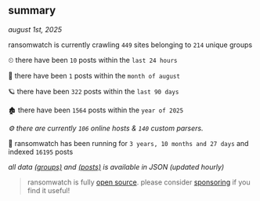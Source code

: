 
## summary
_august 1st, 2025_

ransomwatch is currently crawling `449` sites belonging to `214` unique groups

⏲ there have been `10` posts within the `last 24 hours`

🦈 there have been `1` posts within the `month of august`

🪐 there have been `322` posts within the `last 90 days`

🏚 there have been `1564` posts within the `year of 2025`

_⚙️ there are currently `106` online hosts & `140` custom parsers._

🦕 ransomwatch has been running for `3 years, 10 months and 27 days` and indexed `16195` posts

_all data  [(groups)](http://ransomwhat.telemetry.ltd/groups) and [(posts)](http://ransomwhat.telemetry.ltd/posts) is available in JSON (updated hourly)_

> ransomwatch is fully [open source](https://github.com/joshhighet/ransomwatch#ransomwatch--). please consider [sponsoring](https://github.com/sponsors/joshhighet) if you find it useful!
